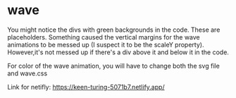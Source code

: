 # wave

You might notice the divs with green backgrounds in the code.  These are placeholders.  Something caused the vertical margins for the wave animations to be messed up (I suspect it to be the scaleY property).  However,it's not messed up if there's a div above it and below it in the code.

For color of the wave animation, you will have to change both the svg file and wave.css

Link for netifly: https://keen-turing-5071b7.netlify.app/

